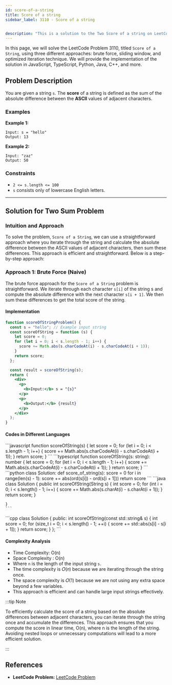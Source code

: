 ```yaml
---
id: score-of-a-string
title: Score of a string
sidebar_label: 3110 - Score of a string 


description: "This is a solution to the Two Score of a string on LeetCode."
---
```


In this page, we will solve the LeetCode Problem 3110, titled `Score of a String`, using three different approaches: brute force, sliding window, and optimized iteration technique. We will provide the implementation of the solution in JavaScript, TypeScript, Python, Java, C++, and more.

## Problem Description

You are given a string `s`. The **score** of a string is defined as the sum of the absolute difference between the **ASCII** values of adjacent characters.

### Examples

**Example 1:**

```plaintext
Input: s = "hello"
Output: 13
```

**Example 2:**

```plaintext
Input: "zaz"
Output: 50
```


### Constraints

- `2 <= s.length <= 100`
- `s` consists only of lowercase English letters.


---

## Solution for Two Sum Problem

### Intuition and Approach


To solve the problem, `Score of a String`, we can use a straightforward approach where you iterate through the string and calculate the absolute difference between the ASCII values of adjacent characters, then sum these differences. This approach is efficient and straightforward. Below is a step-by-step approach:

<Tabs>
 <tabItem value="Brute Force" label="Brute Force">
  
### Approach 1: Brute Force (Naive)

The brute force approach for the `Score of a String` problem is straightforward. We iterate through each character `s[i]` of the string s and compute the absolute difference with the next character `s[i + 1]`. We then sum these differences to get the total score of the string.

#### Implementation

```jsx live
function scoreOfStringProblem() {
  const s = "hello"; // Example input string
  const scoreOfString = function (s) {
    let score = 0;
    for (let i = 0; i < s.length - 1; i++) {
      score += Math.abs(s.charCodeAt(i) - s.charCodeAt(i + 1));
    }
    return score;
  };

  const result = scoreOfString(s);
  return (
    <div>
      <p>
        <b>Input:</b> s = "{s}"
      </p>
      <p>
        <b>Output:</b> {result}
      </p>
    </div>
  );
}

```

#### Codes in Different Languages

<Tabs>
  <TabItem value="JavaScript" label="JavaScript" default>
  <SolutionAuthor name="@ajay-dhangar"/>
   ```javascript
   function scoreOfString(s) {
    let score = 0;
    for (let i = 0; i < s.length - 1; i++) {
        score += Math.abs(s.charCodeAt(i) - s.charCodeAt(i + 1));
    }
    return score;
}
    ```

  </TabItem>
  <TabItem value="TypeScript" label="TypeScript">
  <SolutionAuthor name="@ajay-dhangar"/> 
   ```typescript
    function scoreOfString(s: string): number {
    let score = 0;
    for (let i = 0; i < s.length - 1; i++) {
        score += Math.abs(s.charCodeAt(i) - s.charCodeAt(i + 1));
    }
    return score;
}
    ```

  </TabItem>
  <TabItem value="Python" label="Python"> 
  <SolutionAuthor name="@ajay-dhangar"/>
   ```python
    class Solution:
     def score_of_string(s):
    score = 0
    for i in range(len(s) - 1):
        score += abs(ord(s[i]) - ord(s[i + 1]))
    return score
    ```

  </TabItem>
  <TabItem value="Java" label="Java">
  <SolutionAuthor name="@ajay-dhangar"/>
   ```java
    class Solution {
           public int scoreOfString(String s) {
        int score = 0;
        for (int i = 0; i < s.length() - 1; i++) {
            score += Math.abs(s.charAt(i) - s.charAt(i + 1));
        }
        return score;
    }
        
    }
    ```

  </TabItem>
  <TabItem value="C++" label="C++">
  <SolutionAuthor name="@ajay-dhangar"/>
   ```cpp
    class Solution {
    public:
       int scoreOfString(const std::string& s) {
    int score = 0;
    for (size_t i = 0; i < s.length() - 1; ++i) {
        score += std::abs(s[i] - s[i + 1]);
    }
    return score;
}
    };
    ```

  </TabItem>  
</Tabs>

#### Complexity Analysis

- Time Complexity: O(n)
- Space Complexity : O(n)
- Where `n` is the length of the input string `s`. 
- The time complexity is 𝑂(𝑛) because we are iterating through the string once.
- The space complexity is 𝑂(1) because we are not using any extra space beyond a few variables.
- This approach is efficient and can handle large input strings effectively.


</tabItem>


</Tabs>

:::tip Note


To efficiently calculate the score of a string based on the absolute differences between adjacent characters, you can iterate through the string once and accumulate the differences. This approach ensures that you compute the score in linear time, O(n), where n is the length of the string. Avoiding nested loops or unnecessary computations will lead to a more efficient solution.

:::

## References

- **LeetCode Problem:** [LeetCode Problem](https://leetcode.com/problems/score-of-a-string/)
